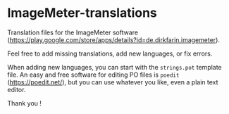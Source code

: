 # ImageMeter-translations

Translation files for the ImageMeter software (https://play.google.com/store/apps/details?id=de.dirkfarin.imagemeter).

Feel free to add missing translations, add new languages, or fix errors.

When adding new languages, you can start with the `strings.pot` template file.
An easy and free software for editing PO files is `poedit` (https://poedit.net/), but you can use whatever you like, even a plain text editor.

Thank you !
